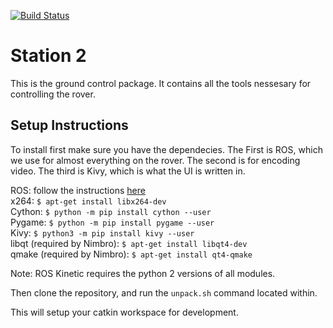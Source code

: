 [![Build Status](https://travis-ci.org/UofA-SPEAR/station2.svg?branch=master)](https://travis-ci.org/UofA-SPEAR/station2)
# Station 2
This is the ground control package. It contains all the tools nessesary for
controlling the rover. 


## Setup Instructions
To install first make sure you have the dependecies. The
First is ROS, which we use for almost everything on the rover. The second is for
encoding video. The third is Kivy, which is what the UI is written in.

ROS: follow the instructions
[here](http://wiki.ros.org/kinetic/Installation/Ubuntu)<br>
x264: `$ apt-get install libx264-dev`<br>
Cython: `$ python -m pip install cython --user`<br>
Pygame: `$ python -m pip install pygame --user`<br>
Kivy: `$ python3 -m pip install kivy --user`<br>
libqt (required by Nimbro): `$ apt-get install libqt4-dev`<br>
qmake (required by Nimbro): `$ apt-get install qt4-qmake`<br>

Note: ROS Kinetic requires the python 2 versions of all modules.

Then clone the repository, and run the `unpack.sh` command located within.

This will setup your catkin workspace for development.

